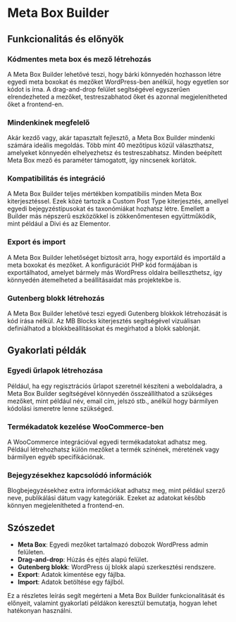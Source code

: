 # Meta Box Builder

## Funkcionalitás és előnyök

### Kódmentes meta box és mező létrehozás

A Meta Box Builder lehetővé teszi, hogy bárki könnyedén hozhasson létre egyedi meta boxokat és mezőket WordPress-ben anélkül, hogy egyetlen sor kódot is írna. A drag-and-drop felület segítségével egyszerűen elrendezheted a mezőket, testreszabhatod őket és azonnal megjelenítheted őket a frontend-en.

### Mindenkinek megfelelő

Akár kezdő vagy, akár tapasztalt fejlesztő, a Meta Box Builder mindenki számára ideális megoldás. Több mint 40 mezőtípus közül választhatsz, amelyeket könnyedén elhelyezhetsz és testreszabhatsz. Minden beépített Meta Box mező és paraméter támogatott, így nincsenek korlátok.

### Kompatibilitás és integráció

A Meta Box Builder teljes mértékben kompatibilis minden Meta Box kiterjesztéssel. Ezek közé tartozik a Custom Post Type kiterjesztés, amellyel egyedi bejegyzéstípusokat és taxonómiákat hozhatsz létre. Emellett a Builder más népszerű eszközökkel is zökkenőmentesen együttműködik, mint például a Divi és az Elementor.

### Export és import

A Meta Box Builder lehetőséget biztosít arra, hogy exportáld és importáld a meta boxokat és mezőket. A konfigurációt PHP kód formájában is exportálhatod, amelyet bármely más WordPress oldalra beilleszthetsz, így könnyedén átemelheted a beállításaidat más projektekbe is.

### Gutenberg blokk létrehozás

A Meta Box Builder lehetővé teszi egyedi Gutenberg blokkok létrehozását is kód írása nélkül. Az MB Blocks kiterjesztés segítségével vizuálisan definiálhatod a blokkbeállításokat és megírhatod a blokk sablonját.

## Gyakorlati példák

### Egyedi űrlapok létrehozása

Például, ha egy regisztrációs űrlapot szeretnél készíteni a weboldaladra, a Meta Box Builder segítségével könnyedén összeállíthatod a szükséges mezőket, mint például név, email cím, jelszó stb., anélkül hogy bármilyen kódolási ismeretre lenne szükséged.

### Termékadatok kezelése WooCommerce-ben

A WooCommerce integrációval egyedi termékadatokat adhatsz meg. Például létrehozhatsz külön mezőket a termék színének, méretének vagy bármilyen egyéb specifikációnak. 

### Bejegyzésekhez kapcsolódó információk

Blogbejegyzésekhez extra információkat adhatsz meg, mint például szerző neve, publikálási dátum vagy kategóriák. Ezeket az adatokat később könnyen megjelenítheted a frontend-en.

## Szószedet

- **Meta Box**: Egyedi mezőket tartalmazó dobozok WordPress admin felületen.
- **Drag-and-drop**: Húzás és ejtés alapú felület.
- **Gutenberg blokk**: WordPress új blokk alapú szerkesztési rendszere.
- **Export**: Adatok kimentése egy fájlba.
- **Import**: Adatok betöltése egy fájlból.

Ez a részletes leírás segít megérteni a Meta Box Builder funkcionalitását és előnyeit, valamint gyakorlati példákon keresztül bemutatja, hogyan lehet hatékonyan használni.